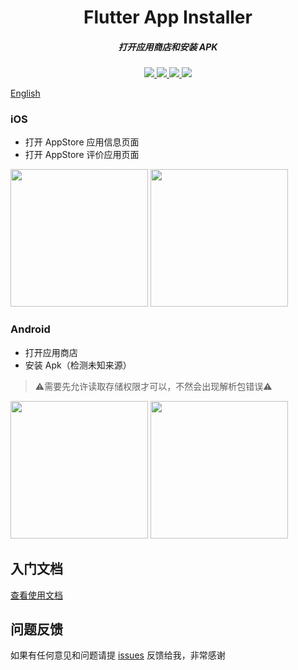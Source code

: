 <h1 align="center">Flutter App Installer</h1>
<h5 align="center">打开应用商店和安装 APK</h5>

<p align="center">
<a href="https://pub.dev/packages/app_installer">
<img src="https://img.shields.io/pub/v/app_installer?logo=dart"/>
<img src="https://img.shields.io/badge/OS-iOS%20%7C%20Android-blue?logo=preact"/>
</a>
<a href="https://github.com/BytesZero/app_installer">
<img src="https://github.com/BytesZero/app_installer/actions/workflows/flutter.yml/badge.svg">
<img src=https://img.shields.io/github/stars/BytesZero/app_installer?color=brightgreen>
</a>
</p>



[English](https://github.com/BytesZero/app_installer)

### iOS

* 打开 AppStore 应用信息页面
* 打开 AppStore 评价应用页面

 <img src="https://raw.githubusercontent.com/BytesZero/app_installer/develop/images/iOS_Go_Store.gif" width="220"/>
<img src="https://raw.githubusercontent.com/BytesZero/app_installer/develop/images/iOS_Review.gif" width="220"/>


### Android

* 打开应用商店
* 安装 Apk（检测未知来源）
> ⚠️需要先允许读取存储权限才可以，不然会出现解析包错误⚠️

<img src="https://raw.githubusercontent.com/BytesZero/app_installer/develop/images/Android_Go_Store.gif" width="220"/>
<img src="https://raw.githubusercontent.com/BytesZero/app_installer/develop/images/install_apk.gif" width="220"/>

## 入门文档

[查看使用文档](https://github.com/BytesZero/app_installer/tree/master/example/README_CN.md)

## 问题反馈

如果有任何意见和问题请提 [issues](https://github.com/BytesZero/app_installer/issues/new) 反馈给我，非常感谢